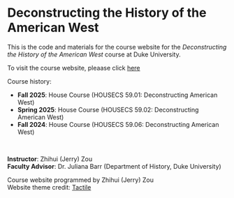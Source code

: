 # Deconstructing the History of the American West

This is the code and materials for the course website for the _Deconstructing the History of the American West_ course at Duke University.

To visit the course website, pleaase click [here](https://zzou21.github.io/AmericanWest/)

Course history:  
* **Fall 2025**: House Course (HOUSECS 59.01: Deconstructing American West)  
* **Spring 2025**: House Course (HOUSECS 59.02: Deconstructing American West)  
* **Fall 2024**: House Course (HOUSECS 59.06: Deconstructing American West)

<br>

**Instructor**: Zhihui (Jerry) Zou  
**Faculty Advisor**: Dr. Juliana Barr (Department of History, Duke University)

Course website programmed by Zhihui (Jerry) Zou  
Website theme credit: [Tactile](https://github.com/pages-themes/tactile)
